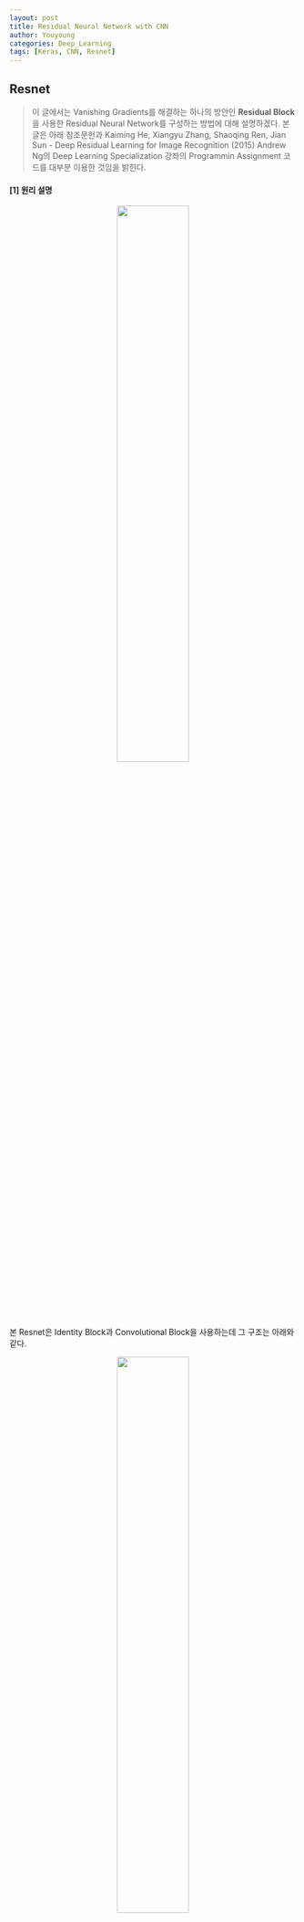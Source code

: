 ```yaml
---
layout: post
title: Residual Neural Network with CNN
author: Youyoung
categories: Deep_Learning
tags: [Keras, CNN, Resnet]
---
```


## Resnet
> 이 글에서는 Vanishing Gradients를 해결하는 하나의 방안인 **Residual Block**을 사용한
Residual Neural Network를 구성하는 방법에 대해 설명하겠다.
본 글은 아래 참조문헌과
Kaiming He, Xiangyu Zhang, Shaoqing Ren, Jian Sun - Deep Residual Learning for Image Recognition (2015)
Andrew Ng의 Deep Learning Specialization 강좌의 Programmin Assignment 코드를 대부분 이용한 것임을 밝힌다.

#### [1] 원리 설명
<center><img src="/public/img/Deep_Learning/2018-07-01-Residual Neural Network/Res01.jpg" width="50%"></center>

본 Resnet은 Identity Block과 Convolutional Block을 사용하는데 그 구조는 아래와 같다.
<center><img src="/public/img/Deep_Learning/2018-07-01-Residual Neural Network/Res02.jpg" width="50%"></center>

<center><img src="/public/img/Deep_Learning/2018-07-01-Residual Neural Network/Res03.jpg" width="50%"></center>

<center><img src="/public/img/Deep_Learning/2018-07-01-Residual Neural Network/Res04.jpg" width="50%"></center>

<center><img src="/public/img/Deep_Learning/2018-07-01-Residual Neural Network/Res05.jpg" width="50%"></center>

<center><img src="/public/img/Deep_Learning/2018-07-01-Residual Neural Network/Res06.jpg" width="50%"></center>

<center><img src="/public/img/Deep_Learning/2018-07-01-Residual Neural Network/Res07.jpg" width="50%"></center>


#### [2] 데이터셋 로딩
사용하는 패키지, 모듈은 다음과 같다.
```python
# Setting
from keras.layers import Input, Add, Dense, Activation, ZeroPadding2D, BatchNormalization
from keras.layers import Flatten, Conv2D, AveragePooling2D, MaxPooling2D
from keras.models import Model
from keras.initializers import glorot_uniform
import h5py; import numpy as np; import matplotlib.pyplot as plt
import scipy.misc

from keras.preprocessing import image
from keras.applications.imagenet_utils import preprocess_input

from keras.utils import plot_model
from matplotlib.pyplot import imshow
import keras.backend as K
K.set_image_data_format('channels_last')
K.set_learning_phase(1)
```


본 글에서 사용하는 데이터셋은 .h5 파일 형식으로 되어있는데 이 hdf파일은 다음과 같이 로드하면 된다.
위에서처럼 h5py 패키지를 설치 후 import 해주어야 한다.
```python
file = h5py.File('path1/file.h5', 'r+')
test = h5py.File('path2/file.h5', 'r+')
print([n for n in file.keys()])
X_train_orig = list(file['train_set_x'])X_test_orig = list(test['test_set_x'])
Y_train_orig = list(file['train_set_y']); Y_test_orig = list(test['test_set_y'])

Y_train = np.eye(6)[np.array(Y_train_orig).astype(int)]
Y_test = np.eye(6)[np.array(Y_test_orig).astype(int)]

print("X_train shape: ", X_train_orig[0].shape)
print("X_test shape: ", X_test_orig[0].shape)
print("Y_train shape: ", Y_train[0].shape)
print("Y_train shape: ", Y_test[0].shape)
```

---
#### [3] 코드

```python
# Normalize image vectors
X_train = np.array(X_train_orig)/255
X_test = np.array(X_test_orig)/255
```

```python
# Identity Block
def identity_block(X, f, filters, stage, block):
    """
    X -- input tensor of shape (m, n_H_prev, n_W_prev, n_C_prev)
    f -- integer, specifying the shape of the middle CONV's window for the main path: filter shape
    filters -- python list of integers, the number of filters in the CONV layers
    stage -- integer, name the layers, depending on their position in the network
    block -- string/character, name the layers, depending on their position in the network

    Returns: X -- output of the identity block, tensor of shape (n_H, n_W, n_C)
    """
    # defining name basis
    conv_name_base = 'res' + str(stage) + block + '_branch'
    bn_name_base = 'bn' + str(stage) + block + '_branch'

    # Retrieve Filters
    F1, F2, F3 = filters

    # Save the input value.
    X_shortcut = X

    # glorot_uniform = Xavier uniform, BatchNormalization axis=3 means normalizing channels

    # First component of main path
    X = Conv2D(filters=F1, kernel_size=(1, 1), strides=(1, 1), padding='valid', name=conv_name_base + '2a',
               kernel_initializer=glorot_uniform(seed=0))(X)
    X = BatchNormalization(axis=3, name=bn_name_base + '2a')(X)
    X = Activation('relu')(X)

    # Second component
    X = Conv2D(filters=F2, kernel_size=(f, f), strides=(1, 1), padding='same', name=conv_name_base + '2b',
               kernel_initializer=glorot_uniform(seed=0))(X)
    X = BatchNormalization(axis=3, name=bn_name_base + '2b')(X)
    X = Activation('relu')(X)

    # Third component
    X = Conv2D(filters=F3, kernel_size=(1, 1), strides=(1, 1), padding='valid', name=conv_name_base + '2c',
               kernel_initializer=glorot_uniform(seed=0))(X)
    X = BatchNormalization(axis=3, name=bn_name_base + '2c')(X)

    # Final step: Add shortcut value to main path, and pass it through a RELU
    X = Add()([X, X_shortcut])
    X = Activation('relu')(X)
    return X


def convolutional_block(X, f, filters, stage, block, s=2):
    """
    X -- input tensor of shape (m, n_H_prev, n_W_prev, n_C_prev)
    f -- integer, specifying the shape of the middle CONV's window for the main path
    filters -- python list of integers, defining the number of filters in the CONV layers of the main path
    stage -- integer, used to name the layers, depending on their position in the network
    block -- string/character, used to name the layers, depending on their position in the network
    s -- Integer, specifying the stride to be used

    Returns: X -- output of the convolutional block, tensor of shape (n_H, n_W, n_C)
    """
    # Setting
    conv_name_base = 'res' + str(stage) + block + '_branch'
    bn_name_base = 'bn' + str(stage) + block + '_branch'
    F1, F2, F3 = filters
    X_shortcut = X

    ##### MAIN PATH #####
    # First component of main path
    X = Conv2D(filters=F1, kernel_size=(1, 1), strides=(s, s), name=conv_name_base + '2a',
               kernel_initializer=glorot_uniform(seed=0))(X)
    X = BatchNormalization(axis=3, name=bn_name_base + '2a')(X)
    X = Activation('relu')(X)

    # Second component of main path
    X = Conv2D(filters=F2, kernel_size=(f, f), strides=(1, 1), name=conv_name_base + '2b',
               padding='same', kernel_initializer=glorot_uniform(seed=0))(X)
    X = BatchNormalization(axis=3, name=bn_name_base + '2b')(X)
    X = Activation('relu')(X)

    # Third component of main path
    X = Conv2D(filters=F3, kernel_size=(1, 1), strides=(1, 1), name=conv_name_base + '2c',
               kernel_initializer=glorot_uniform(seed=0))(X)
    X = BatchNormalization(axis=3, name=bn_name_base + '2c')(X)

    ##### SHORTCUT PATH ####
    X_shortcut = Conv2D(filters=F3, kernel_size=(1, 1), strides=(s, s), name=conv_name_base + '1',
                        kernel_initializer=glorot_uniform(seed=0))(X_shortcut)
    X_shortcut = BatchNormalization(axis=3, name=bn_name_base + '1')(X_shortcut)

    # Final step: Add shortcut value to main path, and pass it through a RELU
    X = Add()([X, X_shortcut])
    X = Activation('relu')(X)
    return X


def ResNet50(input_shape=(64, 64, 3), classes=6):
    """
    CONV2D -> BATCHNORM -> RELU -> MAXPOOL
    -> (CONVBLOCK, IDBLOCK*2) -> (CONVBLOCK, IDBLOCK*3) -> (CONVBLOCK, IDBLOCK*5)
    -> (CONVBLOCK, IDBLOCK*2) -> AVGPOOL -> TOPLAYER

    Arguments:
    input_shape -- shape of the images of the dataset
    classes -- integer, 라벨 수

    Returns: model -- a Model() instance in Keras
    """

    # Define the input as a tensor with shape input_shape
    X_input = Input(input_shape)
    # Zero-Padding
    X = ZeroPadding2D((3, 3))(X_input)

    # Stage 1
    X = Conv2D(filters=64, kernel_size=(7, 7), strides=(2, 2), name='conv1',
               kernel_initializer=glorot_uniform(seed=0))(X)
    X = BatchNormalization(axis=3, name='bn_conv1')(X)
    X = Activation('relu')(X)
    X = MaxPooling2D((3, 3), strides=(2, 2))(X)

    # Stage 2
    X = convolutional_block(X, f=3, filters=[64, 64, 256], stage=2, block='a', s=1)
    X = identity_block(X, f=3, filters=[64, 64, 256], stage=2, block='b')
    X = identity_block(X, f=3, filters=[64, 64, 256], stage=2, block='c')

    # Stage 3
    X = convolutional_block(X, f=3, filters=[128, 128, 512], stage=3, block='a', s=2)
    X = identity_block(X, f=3, filters=[128, 128, 512], stage=3, block='b')
    X = identity_block(X, f=3, filters=[128, 128, 512], stage=3, block='c')
    X = identity_block(X, f=3, filters=[128, 128, 512], stage=3, block='d')

    # Stage 4
    X = convolutional_block(X, f=3, filters=[256, 256, 1024], stage=4, block='a', s=2)
    X = identity_block(X, f=3, filters=[256, 256, 1024], stage=4, block='b')
    X = identity_block(X, f=3, filters=[256, 256, 1024], stage=4, block='c')
    X = identity_block(X, f=3, filters=[256, 256, 1024], stage=4, block='d')
    X = identity_block(X, f=3, filters=[256, 256, 1024], stage=4, block='e')
    X = identity_block(X, f=3, filters=[256, 256, 1024], stage=4, block='f')

    # Stage 5
    X = convolutional_block(X, f=3, filters=[512, 512, 2048], stage=5, block='a', s=2)
    X = identity_block(X, f=3, filters=[512, 512, 2048], stage=5, block='b')
    X = identity_block(X, f=3, filters=[512, 512, 2048], stage=5, block='c')

    # AVGPOOL: don't use padding in pooling layer
    X = AveragePooling2D(pool_size=(2, 2), strides=None, padding='valid', name='avg_pool')(X)

    # output layer
    X = Flatten()(X)
    X = Dense(classes, activation='softmax',
              name='fc' + str(classes), kernel_initializer=glorot_uniform(seed=0))(X)

    # Create model
    model = Model(inputs=X_input, outputs=X, name='ResNet50')
    return model
```

```python
# 학습
model = ResNet50(input_shape=(64, 64, 3), classes=6)
model.compile(optimizer='adam', loss='categorical_crossentropy', metrics=['accuracy'])
model.fit(X_train, Y_train, epochs=20, batch_size=32)

# Test the result
preds = model.evaluate(X_test, Y_test)
print ("Loss = " + str(preds[0]))
print ("Test Accuracy = " + str(preds[1]))
```

현재 이 모델의 경우 *epochs=20* 정도로 하면 90%를 넘는 정확도를 보이는 것으로 확인되었다.

다른 이미지로 확인을 해보고 싶다면 아래 함수를 이용하면 된다.
```python
# 다른 이미지로 테스트
def img_test(filename='i01.jpg'):
    img_path = 'C:/Users/YY/Documents/Winter Data/NN/Resnet_color_hand_sign/real test/' + str(filename)
    img = image.load_img(img_path, target_size=(64, 64))
    x = image.img_to_array(img)
    x = np.expand_dims(x, axis=0)
    x = preprocess_input(x)
    x = x/255
    my_image = scipy.misc.imread(img_path)  # Use imageio.imread
    result = np.argmax(model.predict(x))
    return result, my_image

result, my_image = img_test('i05.jpg')
print(result)

imshow(my_image)
plt.show()
```

---
## [4] 모델 시각화
모델을 시각화 하고 싶다면 아래와 같은 코드를 이용하면 된다.
현재 py파일이 있는 디렉토리에 png 파일이 저장될 것이다.

```python
# 모델 시각화
model.summary()
plot_model(model, to_file='resnet.png', show_shapes=True, show_layer_names=True)
```

다음은 본 모델 구조의 최하단부를 나타낸다.
<center><img src="/public/img/Deep_Learning/2018-07-01-Residual Neural Network/Res08.jpg" width="50%"></center>


